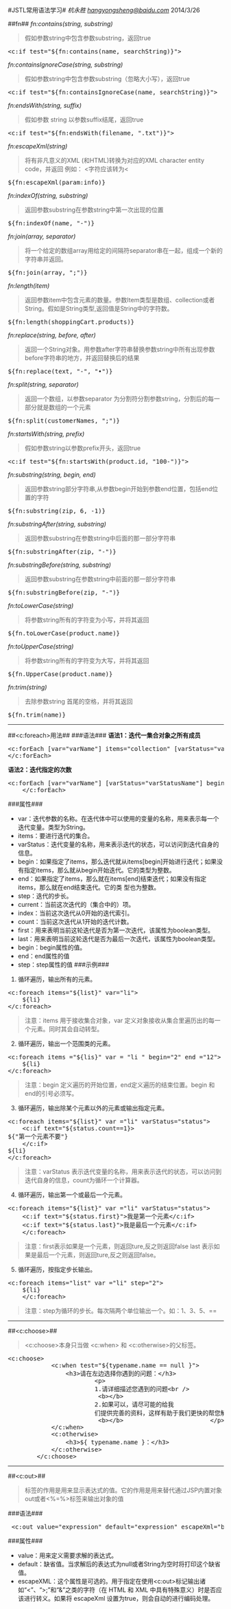 #JSTL常用语法学习#
*杭永胜 hangyongsheng@baidu.com* 2014/3/26

##fn##
*fn:contains(string, substring)*
>假如参数string中包含参数substring，返回true
<pre>&lt;c:if test="${fn:contains(name, searchString)}"&gt;</pre>

*fn:containsIgnoreCase(string, substring)*
>假如参数string中包含参数substring（忽略大小写），返回true
<pre>&lt;c:if test="${fn:containsIgnoreCase(name, searchString)}"&gt;</pre>

*fn:endsWith(string, suffix)*
>假如参数 string 以参数suffix结尾，返回true
<pre>&lt;c:if test="${fn:endsWith(filename, ".txt")}"&gt;</pre>

*fn:escapeXml(string)*
>将有非凡意义的XML (和HTML)转换为对应的XML character entity code，并返回
例如： <字符应该转为&lt; 
<pre>${fn:escapeXml(param:info)}</pre>

*fn:indexOf(string, substring)*
>返回参数substring在参数string中第一次出现的位置
<pre>${fn:indexOf(name, "-")}</pre>

*fn:join(array, separator)*
>将一个给定的数组array用给定的间隔符separator串在一起，组成一个新的字符串并返回。
<pre>${fn:join(array, ";")}</pre>

*fn:length(item)*
>返回参数item中包含元素的数量。参数Item类型是数组、collection或者String。假如是String类型,返回值是String中的字符数。
<pre>${fn:length(shoppingCart.products)}</pre>

*fn:replace(string, before, after)*
>返回一个String对象。用参数after字符串替换参数string中所有出现参数before字符串的地方，并返回替换后的结果
<pre>${fn:replace(text, "-", "&#149;")}</pre>

*fn:split(string, separator)*
>返回一个数组，以参数separator 为分割符分割参数string，分割后的每一部分就是数组的一个元素
<pre>${fn:split(customerNames, ";")}</pre>

*fn:startsWith(string, prefix)*
>假如参数string以参数prefix开头，返回true
<pre>&lt;c:if test="${fn:startsWith(product.id, "100-")}"&gt;</pre>

*fn:substring(string, begin, end)*
>返回参数string部分字符串,从参数begin开始到参数end位置，包括end位置的字符
<pre>${fn:substring(zip, 6, -1)}</pre>

*fn:substringAfter(string, substring)*
>返回参数substring在参数string中后面的那一部分字符串
<pre>${fn:substringAfter(zip, "-")}</pre>

*fn:substringBefore(string, substring)*
>返回参数substring在参数string中前面的那一部分字符串
<pre>${fn:substringBefore(zip, "-")}</pre>

*fn:toLowerCase(string)*
>将参数string所有的字符变为小写，并将其返回
<pre>${fn.toLowerCase(product.name)}</pre>

*fn:toUpperCase(string)*
>将参数string所有的字符变为大写，并将其返回
<pre>${fn.UpperCase(product.name)}</pre>

*fn:trim(string)*
>去除参数string 首尾的空格，并将其返回
<pre>${fn.trim(name)}</pre>

--------------------------------------------------------------------------
##&lt;c:foreach&gt;用法##
###语法###
**语法1：迭代一集合对象之所有成员**
<pre>
&lt;c:forEach [var="varName"] items="collection" [varStatus="varStatusName"] [begin="begin"] [end="end"] [step="step"]&gt;
&lt;/c:forEach&gt;
</pre>
**语法2：迭代指定的次数**
<pre>&lt;c:forEach [var="varName"] [varStatus="varStatusName"] begin="begin" end="end" [step="step"]&gt;
    &lt;/c:forEach&gt;</pre>
###属性###
- var：迭代参数的名称。在迭代体中可以使用的变量的名称，用来表示每一个迭代变量。类型为String。
- items：要进行迭代的集合。
- varStatus：迭代变量的名称，用来表示迭代的状态，可以访问到迭代自身的信息。
- begin：如果指定了items，那么迭代就从items[begin]开始进行迭代；如果没有指定items，那么就从begin开始迭代。它的类型为整数。
- end：如果指定了items，那么就在items[end]结束迭代；如果没有指定items，那么就在end结束迭代。它的类 型也为整数。
- step：迭代的步长。
- current：当前这次迭代的（集合中的）项。
- index：当前这次迭代从0开始的迭代索引。
- count：当前这次迭代从1开始的迭代计数。
- first：用来表明当前这轮迭代是否为第一次迭代，该属性为boolean类型。
- last：用来表明当前这轮迭代是否为最后一次迭代，该属性为boolean类型。
- begin：begin属性的值。
- end：end属性的值
- step：step属性的值
###示例###
1. 循环遍历，输出所有的元素。
<pre>
&lt;c:foreach items="${list}" var="li"&gt;
    ${li}
&lt;/c:foreach&gt;
</pre>
>注意：items 用于接收集合对象，var 定义对象接收从集合里遍历出的每一个元素。同时其会自动转型。

2. 循环遍历，输出一个范围类的元素。
<pre>
&lt;c:foreach items ="${lis}" var = "li " begin="2" end ="12"&gt;
    ${li}
&lt;/c:foreach&gt;
</pre>
>注意：begin 定义遍历的开始位置，end定义遍历的结束位置。begin 和end的引号必须写。

3. 循环遍历，输出除某个元素以外的元素或输出指定元素。
<pre>
&lt;c:foreach items="${list}" var ="li" varStatus="status"&gt;
    &lt;c:if text="${status.count==1}>
${"第一个元素不要"}
    &lt;/c:if&gt;
${li}
&lt;/c:foreach&gt;
</pre>
>注意：varStatus 表示迭代变量的名称，用来表示迭代的状态，可以访问到迭代自身的信息，count为循环一个计算器。

4. 循环遍历，输出第一个或最后一个元素。
<pre>&lt;c:foreach items="${list}" var ="li" varStatus="status"&gt;
    &lt;c:if text="${status.first}"&gt;我是第一个元素&lt;/c:if&gt;
    &lt;c:if text="${status.last}"&gt;我是最后一个元素&lt;/c:if&gt;
    &lt;/c:foreach&gt;</pre>
>注意：first表示如果是一个元素，则返回ture,反之则返回false
           last 表示如果是最后一个元素，则返回ture,反之则返回false。

5. 循环遍历，按指定步长输出。
<pre>&lt;c:foreach items="list" var ="li" step="2"&gt;
    ${li}
    &lt;/c:foreach&gt;</pre>
>注意：step为循环的步长。每次隔两个单位输出一个。如：1、3、5、==

-------------------------------------------------------------------------------------
##&lt;c:choose&gt;##
>&lt;c:choose&gt;本身只当做 &lt;c:when&gt; 和 &lt;c:otherwise&gt;的父标签。

<pre>
&lt;c:choose&gt;
            &lt;c:when test=&quot;${typename.name == null }&quot;&gt; 
                &lt;h3&gt;请在左边选择你遇到的问题：&lt;/h3&gt;
                        &lt;p&gt; 
                        1.请详细描述您遇到的问题&lt;br /&gt;
                         &lt;b&gt;&lt;/b&gt;
                        2.如果可以，请尽可能的给我
                        们提供完善的资料，这样有助于我们更快的帮您解决问题。&lt;br /&gt;
                         &lt;b&gt;&lt;/b&gt;                        &lt;/p&gt;
            &lt;/c:when&gt;
            &lt;c:otherwise&gt;
                &lt;h3&gt;${ typename.name }：&lt;/h3&gt;
            &lt;/c:otherwise&gt;
        &lt;/c:choose&gt;
</pre>
--------------------------------------------------------------------------------------
##&lt;c:out&gt;##
>标签的作用是用来显示表达式的值。它的作用是用来替代通过JSP内置对象out或者<%=%>标签来输出对象的值

###语法###
<pre>
 &lt;c:out value=&quot;expression&quot; default=&quot;expression&quot; escapeXml=&quot;boolean&quot;/&gt;
</pre>
###属性###
- value：用来定义需要求解的表达式。
- default：缺省值。当求解后的表达式为null或者String为空时将打印这个缺省值。
- escapeXML：这个属性是可选的。用于指定在使用<c:out>标记输出诸如“<”、“>;”和“&”之类的字符（在 HTML 和 XML 中具有特殊意义）时是否应该进行转义。如果将 escapeXml 设置为true，则会自动的进行编码处理。

